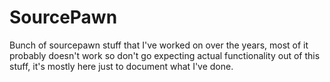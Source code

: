 # SourcePawn

Bunch of sourcepawn stuff that I've worked on over the years, most of it probably doesn't work so don't go expecting actual functionality out of this stuff, it's mostly here just to document what I've done.
